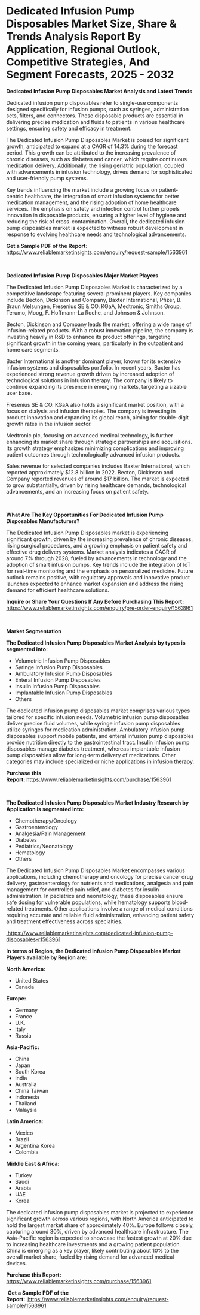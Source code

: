 <p><h1>Dedicated Infusion Pump Disposables Market Size, Share & Trends Analysis Report By Application, Regional Outlook, Competitive Strategies, And Segment Forecasts, 2025 - 2032</h1></p><p><strong>Dedicated Infusion Pump Disposables Market Analysis and Latest Trends</strong></p>
<p><p>Dedicated infusion pump disposables refer to single-use components designed specifically for infusion pumps, such as syringes, administration sets, filters, and connectors. These disposable products are essential in delivering precise medication and fluids to patients in various healthcare settings, ensuring safety and efficacy in treatment.</p><p>The Dedicated Infusion Pump Disposables Market is poised for significant growth, anticipated to expand at a CAGR of 14.3% during the forecast period. This growth can be attributed to the increasing prevalence of chronic diseases, such as diabetes and cancer, which require continuous medication delivery. Additionally, the rising geriatric population, coupled with advancements in infusion technology, drives demand for sophisticated and user-friendly pump systems.</p><p>Key trends influencing the market include a growing focus on patient-centric healthcare, the integration of smart infusion systems for better medication management, and the rising adoption of home healthcare services. The emphasis on safety and infection control further propels innovation in disposable products, ensuring a higher level of hygiene and reducing the risk of cross-contamination. Overall, the dedicated infusion pump disposables market is expected to witness robust development in response to evolving healthcare needs and technological advancements.</p></p>
<p><strong>Get a Sample PDF of the Report:&nbsp;</strong> <a href="https://www.reliablemarketinsights.com/enquiry/request-sample/1563961?utm_campaign=2531&utm_medium=2&utm_source=Github&utm_content=ia&utm_term=14042025&utm_id=dedicated-infusion-pump-disposables">https://www.reliablemarketinsights.com/enquiry/request-sample/1563961</a></p>
<p>&nbsp;</p>
<p><strong>Dedicated Infusion Pump Disposables Major Market Players</strong></p>
<p><p>The Dedicated Infusion Pump Disposables Market is characterized by a competitive landscape featuring several prominent players. Key companies include Becton, Dickinson and Company, Baxter International, Pfizer, B. Braun Melsungen, Fresenius SE & CO. KGaA, Medtronic, Smiths Group, Terumo, Moog, F. Hoffmann-La Roche, and Johnson & Johnson.</p><p>Becton, Dickinson and Company leads the market, offering a wide range of infusion-related products. With a robust innovation pipeline, the company is investing heavily in R&D to enhance its product offerings, targeting significant growth in the coming years, particularly in the outpatient and home care segments.</p><p>Baxter International is another dominant player, known for its extensive infusion systems and disposables portfolio. In recent years, Baxter has experienced strong revenue growth driven by increased adoption of technological solutions in infusion therapy. The company is likely to continue expanding its presence in emerging markets, targeting a sizable user base.</p><p>Fresenius SE & CO. KGaA also holds a significant market position, with a focus on dialysis and infusion therapies. The company is investing in product innovation and expanding its global reach, aiming for double-digit growth rates in the infusion sector.</p><p>Medtronic plc, focusing on advanced medical technology, is further enhancing its market share through strategic partnerships and acquisitions. Its growth strategy emphasizes minimizing complications and improving patient outcomes through technologically advanced infusion products.</p><p>Sales revenue for selected companies includes Baxter International, which reported approximately $12.8 billion in 2022. Becton, Dickinson and Company reported revenues of around $17 billion. The market is expected to grow substantially, driven by rising healthcare demands, technological advancements, and an increasing focus on patient safety.</p></p>
<p>&nbsp;</p>
<p><strong>What Are The Key Opportunities For Dedicated Infusion Pump Disposables Manufacturers?</strong></p>
<p><p>The Dedicated Infusion Pump Disposables market is experiencing significant growth, driven by the increasing prevalence of chronic diseases, rising surgical procedures, and a growing emphasis on patient safety and effective drug delivery systems. Market analysis indicates a CAGR of around 7% through 2028, fueled by advancements in technology and the adoption of smart infusion pumps. Key trends include the integration of IoT for real-time monitoring and the emphasis on personalized medicine. Future outlook remains positive, with regulatory approvals and innovative product launches expected to enhance market expansion and address the rising demand for efficient healthcare solutions.</p></p>
<p><strong>Inquire or Share Your Questions If Any Before Purchasing This Report:</strong> <a href="https://www.reliablemarketinsights.com/enquiry/pre-order-enquiry/1563961?utm_campaign=2531&utm_medium=2&utm_source=Github&utm_content=ia&utm_term=14042025&utm_id=dedicated-infusion-pump-disposables">https://www.reliablemarketinsights.com/enquiry/pre-order-enquiry/1563961</a></p>
<p>&nbsp;</p>
<p><strong>Market Segmentation</strong></p>
<p><strong>The Dedicated Infusion Pump Disposables Market Analysis by types is segmented into:</strong></p>
<p><ul><li>Volumetric Infusion Pump Disposables</li><li>Syringe Infusion Pump Disposables</li><li>Ambulatory Infusion Pump Disposables</li><li>Enteral Infusion Pump Disposables</li><li>Insulin Infusion Pump Disposables</li><li>Implantable Infusion Pump Disposables</li><li>Others</li></ul></p>
<p><p>The dedicated infusion pump disposables market comprises various types tailored for specific infusion needs. Volumetric infusion pump disposables deliver precise fluid volumes, while syringe infusion pump disposables utilize syringes for medication administration. Ambulatory infusion pump disposables support mobile patients, and enteral infusion pump disposables provide nutrition directly to the gastrointestinal tract. Insulin infusion pump disposables manage diabetes treatment, whereas implantable infusion pump disposables allow for long-term delivery of medications. Other categories may include specialized or niche applications in infusion therapy.</p></p>
<p><strong>Purchase this Report:&nbsp;</strong><a href="https://www.reliablemarketinsights.com/purchase/1563961?utm_campaign=2531&utm_medium=2&utm_source=Github&utm_content=ia&utm_term=14042025&utm_id=dedicated-infusion-pump-disposables">https://www.reliablemarketinsights.com/purchase/1563961</a></p>
<p>&nbsp;</p>
<p><strong>The Dedicated Infusion Pump Disposables Market Industry Research by Application is segmented into:</strong></p>
<p><ul><li>Chemotherapy/Oncology</li><li>Gastroenterology</li><li>Analgesia/Pain Management</li><li>Diabetes</li><li>Pediatrics/Neonatology</li><li>Hematology</li><li>Others</li></ul></p>
<p><p>The Dedicated Infusion Pump Disposables Market encompasses various applications, including chemotherapy and oncology for precise cancer drug delivery, gastroenterology for nutrients and medications, analgesia and pain management for controlled pain relief, and diabetes for insulin administration. In pediatrics and neonatology, these disposables ensure safe dosing for vulnerable populations, while hematology supports blood-related treatments. Other applications involve a range of medical conditions requiring accurate and reliable fluid administration, enhancing patient safety and treatment effectiveness across specialties.</p></p>
<p><a href="https://www.reliablemarketinsights.com/dedicated-infusion-pump-disposables-r1563961?utm_campaign=2531&utm_medium=2&utm_source=Github&utm_content=ia&utm_term=14042025&utm_id=dedicated-infusion-pump-disposables">&nbsp;https://www.reliablemarketinsights.com/dedicated-infusion-pump-disposables-r1563961</a></p>
<p><strong>In terms of Region, the Dedicated Infusion Pump Disposables Market Players available by Region are:</strong></p>
<p>
    <p> <strong> North America: </strong>
        <ul>
            <li>United States</li>
            <li>Canada</li>
        </ul>
        </p> 
    <p> <strong> Europe: </strong>
        <ul>
            <li>Germany</li>
            <li>France</li>
            <li>U.K.</li>
            <li>Italy</li>
            <li>Russia</li>
        </ul>
        </p> 
    <p> <strong> Asia-Pacific: </strong>
        <ul>
            <li>China</li>
            <li>Japan</li>
            <li>South Korea</li>
            <li>India</li>
            <li>Australia</li>
            <li>China Taiwan</li>
            <li>Indonesia</li>
            <li>Thailand</li>
            <li>Malaysia</li>
        </ul>
        </p> 
    <p> <strong> Latin America: </strong>
        <ul>
            <li>Mexico</li>
            <li>Brazil</li>
            <li>Argentina Korea</li>
            <li>Colombia</li>
        </ul>
        </p> 
    <p> <strong> Middle East & Africa: </strong>
        <ul>
            <li>Turkey</li>
            <li>Saudi</li>
            <li>Arabia</li>
            <li>UAE</li>
            <li>Korea</li>
        </ul>
    </p>
    </p>
<p><p>The dedicated infusion pump disposables market is projected to experience significant growth across various regions, with North America anticipated to hold the largest market share of approximately 40%. Europe follows closely, capturing around 30%, driven by advanced healthcare infrastructure. The Asia-Pacific region is expected to showcase the fastest growth at 20% due to increasing healthcare investments and a growing patient population. China is emerging as a key player, likely contributing about 10% to the overall market share, fueled by rising demand for advanced medical devices.</p></p>
<p><strong>Purchase this Report: </strong><a href="https://www.reliablemarketinsights.com/purchase/1563961?utm_campaign=2531&utm_medium=2&utm_source=Github&utm_content=ia&utm_term=14042025&utm_id=dedicated-infusion-pump-disposables">https://www.reliablemarketinsights.com/purchase/1563961</a></p>
<p>&nbsp;<strong>Get a Sample PDF of the Report:&nbsp;&nbsp;</strong><a href="https://www.reliablemarketinsights.com/enquiry/request-sample/1563961?utm_campaign=2531&utm_medium=2&utm_source=Github&utm_content=ia&utm_term=14042025&utm_id=dedicated-infusion-pump-disposables">https://www.reliablemarketinsights.com/enquiry/request-sample/1563961</a></p>
<p><strong></strong></p>
<p><p></p><p></p><p></p></p>
